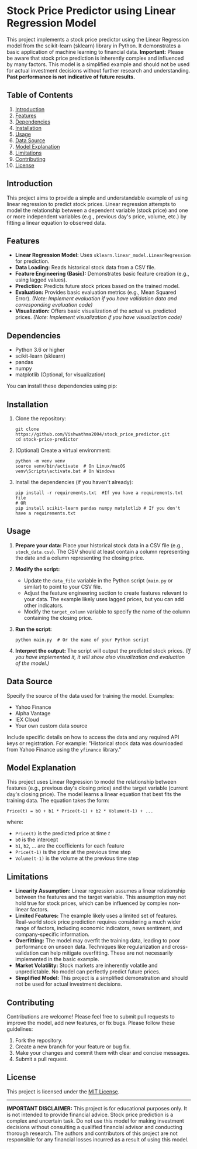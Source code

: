 # Stock Price Predictor using Linear Regression Model

This project implements a stock price predictor using the Linear Regression model from the scikit-learn (sklearn) library in Python.  It demonstrates a basic application of machine learning to financial data.  **Important:** Please be aware that stock price prediction is inherently complex and influenced by many factors.  This model is a simplified example and should not be used for actual investment decisions without further research and understanding.  **Past performance is not indicative of future results.**

## Table of Contents

1.  [Introduction](#introduction)
2.  [Features](#features)
3.  [Dependencies](#dependencies)
4.  [Installation](#installation)
5.  [Usage](#usage)
6.  [Data Source](#data-source)
7.  [Model Explanation](#model-explanation)
8.  [Limitations](#limitations)
9.  [Contributing](#contributing)
10. [License](#license)

## Introduction

This project aims to provide a simple and understandable example of using linear regression to predict stock prices.  Linear regression attempts to model the relationship between a dependent variable (stock price) and one or more independent variables (e.g., previous day's price, volume, etc.) by fitting a linear equation to observed data.

## Features

*   **Linear Regression Model:** Uses `sklearn.linear_model.LinearRegression` for prediction.
*   **Data Loading:** Reads historical stock data from a CSV file.
*   **Feature Engineering (Basic):** Demonstrates basic feature creation (e.g., using lagged values).
*   **Prediction:** Predicts future stock prices based on the trained model.
*   **Evaluation:** Provides basic evaluation metrics (e.g., Mean Squared Error).  *(Note: Implement evaluation if you have validation data and corresponding evaluation code)*
*   **Visualization:**  Offers basic visualization of the actual vs. predicted prices. *(Note: Implement visualization if you have visualization code)*

## Dependencies

*   Python 3.6 or higher
*   scikit-learn (sklearn)
*   pandas
*   numpy
*   matplotlib (Optional, for visualization)

You can install these dependencies using pip:


## Installation

1.  Clone the repository:

    ```
    git clone https://github.com/Vishwathma2004/stock_price_predictor.git
    cd stock-price-predictor
    ```

2.  (Optional) Create a virtual environment:

    ```
    python -m venv venv
    source venv/bin/activate  # On Linux/macOS
    venv\Scripts\activate.bat # On Windows
    ```

3.  Install the dependencies (if you haven't already):

    ```
    pip install -r requirements.txt  #If you have a requirements.txt file
    # OR
    pip install scikit-learn pandas numpy matplotlib # If you don't have a requirements.txt
    ```

## Usage

1.  **Prepare your data:** Place your historical stock data in a CSV file (e.g., `stock_data.csv`).  The CSV should at least contain a column representing the date and a column representing the closing price.

2.  **Modify the script:**
    *   Update the `data_file` variable in the Python script (`main.py` or similar) to point to your CSV file.
    *   Adjust the feature engineering section to create features relevant to your data.  The example likely uses lagged prices, but you can add other indicators.
    *   Modify the `target_column` variable to specify the name of the column containing the closing price.

3.  **Run the script:**

    ```
    python main.py  # Or the name of your Python script
    ```

4.  **Interpret the output:** The script will output the predicted stock prices.  *(If you have implemented it, it will show also visualization and evaluation of the model.)*

## Data Source

Specify the source of the data used for training the model. Examples:

*   Yahoo Finance
*   Alpha Vantage
*   IEX Cloud
*   Your own custom data source

Include specific details on how to access the data and any required API keys or registration.  For example: "Historical stock data was downloaded from Yahoo Finance using the `yfinance` library."

## Model Explanation

This project uses Linear Regression to model the relationship between features (e.g., previous day's closing price) and the target variable (current day's closing price). The model learns a linear equation that best fits the training data.  The equation takes the form:

`Price(t) = b0 + b1 * Price(t-1) + b2 * Volume(t-1) + ...`

where:

*   `Price(t)` is the predicted price at time *t*
*   `b0` is the intercept
*   `b1`, `b2`, ... are the coefficients for each feature
*   `Price(t-1)` is the price at the previous time step
*   `Volume(t-1)` is the volume at the previous time step

## Limitations

*   **Linearity Assumption:** Linear regression assumes a linear relationship between the features and the target variable. This assumption may not hold true for stock prices, which can be influenced by complex non-linear factors.
*   **Limited Features:** The example likely uses a limited set of features.  Real-world stock price prediction requires considering a much wider range of factors, including economic indicators, news sentiment, and company-specific information.
*   **Overfitting:** The model may overfit the training data, leading to poor performance on unseen data.  Techniques like regularization and cross-validation can help mitigate overfitting.  These are not necessarily implemented in the basic example.
*   **Market Volatility:** Stock markets are inherently volatile and unpredictable. No model can perfectly predict future prices.
*   **Simplified Model:** This project is a simplified demonstration and should not be used for actual investment decisions.

## Contributing

Contributions are welcome!  Please feel free to submit pull requests to improve the model, add new features, or fix bugs.  Please follow these guidelines:

1.  Fork the repository.
2.  Create a new branch for your feature or bug fix.
3.  Make your changes and commit them with clear and concise messages.
4.  Submit a pull request.

## License

This project is licensed under the [MIT License](LICENSE).

---

**IMPORTANT DISCLAIMER:**  This project is for educational purposes only. It is not intended to provide financial advice.  Stock price prediction is a complex and uncertain task.  Do not use this model for making investment decisions without consulting a qualified financial advisor and conducting thorough research.  The authors and contributors of this project are not responsible for any financial losses incurred as a result of using this model.
